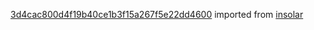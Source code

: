 [3d4cac800d4f19b40ce1b3f15a267f5e22dd4600](https://github.com/insolar/insolar/commit/3d4cac800d4f19b40ce1b3f15a267f5e22dd4600) imported from [insolar](https://github.com/insolar/insolar)

